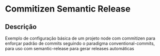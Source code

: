 # Commitizen Semantic Release

## Descrição

Exemplo de configuração básica de um projeto node com commitizen para enforçar padrão de commits seguindo o paradigma conventional-commits, para uso com semantic-release para gerar releases automáticas